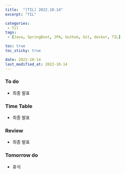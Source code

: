 ```yaml
---
title:  "[TIL] 2022.10.14"
excerpt: "TIL"

categories:
 - Til
tags:
 - [Java, SpringBoot, JPA, Guthub, Git, docker, TIL]

toc: true
toc_sticky: true

date: 2022-10-14
last_modified_at: 2022-10-14
---
```


### To do
- 최종 발표

### Time Table
- 최종 발표

### Review
- 최종 발표

### Tomorrow do
- 휴식